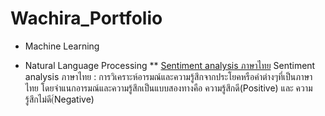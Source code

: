 # Wachira_Portfolio

* Machine Learning

* Natural Language Processing
** [Sentiment analysis ภาษาไทย](https://github.com/aaatou123/Tor_Portfolio/tree/master/Sentiment%20analysis%20%E0%B8%A0%E0%B8%B2%E0%B8%A9%E0%B8%B2%E0%B9%84%E0%B8%97%E0%B8%A2)
Sentiment analysis ภาษาไทย : การวิเคราะห์อารมณ์และความรู้สึกจากประโยคหรือคำต่างๆที่เป็นภาษาไทย โดยจำแนกอารมณ์และความรู้สึกเป็นแบบสองทางคือ ความรู้สึกดี(Positive) และ ความรู้สึกไม่ดี(์Negative)
